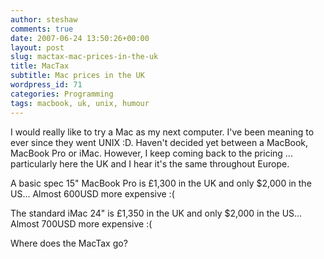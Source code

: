 ```yaml
---
author: steshaw
comments: true
date: 2007-06-24 13:50:26+00:00
layout: post
slug: mactax-mac-prices-in-the-uk
title: MacTax
subtitle: Mac prices in the UK
wordpress_id: 71
categories: Programming
tags: macbook, uk, unix, humour
---
```


I would really like to try a Mac as my next computer. I've been meaning to
ever since they went UNIX :D. Haven't decided yet between a MacBook,
MacBook Pro or iMac. However, I keep coming back to the pricing ...
particularly here the UK and I hear it's the same throughout Europe.

A basic spec 15" MacBook Pro is £1,300 in the UK and only $2,000 in the
US... Almost 600USD more expensive :(

The standard iMac 24" is £1,350 in the UK and only $2,000 in the US...
Almost 700USD more expensive :(

Where does the MacTax go?
